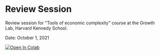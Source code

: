 # Review Session

Review session for "Tools of economic complexity" course at the Growth Lab, Harvard Kennedy School.

Date: October 1, 2021

[![Open In Colab](https://colab.research.google.com/assets/colab-badge.svg)](http://colab.research.google.com/github/shreyasgm/gl_complexity_review/)
